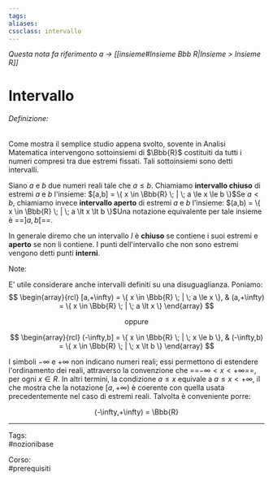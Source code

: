 ```yaml
---
tags:
aliases:
cssclass: intervallo
---
```

_Questa nota fa riferimento a $\rightarrow$ [[insieme#Insieme Bbb R|Insieme > Insieme R]]_
# Intervallo
###### Definizione:
Come mostra il semplice studio appena svolto, sovente in Analisi Matematica intervengono sottoinsiemi di $\Bbb{R}$ costituiti da tutti i numeri compresi tra due estremi fissati. Tali sottoinsiemi sono detti intervalli. 

<span class="definizione">Siano $a$ e $b$ due numeri reali tale che $a \le b$.
<span id="line_spacing"></span>Chiamiamo **intervallo chiuso** di estremi $a$ e $b$ l'insieme:
<span class="importante">$[a,b] = \{ x \in \Bbb{R} \; | \; a \le x \le b \}$</span>Se $a\lt b$, chiamiamo invece **intervallo aperto** di estremi $a$ e $b$ l'insieme:
<span class="importante">$(a,b) = \{ x \in \Bbb{R} \; | \; a \lt x \lt b \}$</span>Una notazione equivalente per tale insieme è ==$\rbrack a,b \lbrack$==.
</span>

In generale diremo che un intervallo $I$ è **chiuso** se contiene i suoi estremi e **aperto** se non li contiene. I punti dell'intervallo che non sono estremi vengono detti punti **interni**. 

<span id="bigText" class="text_divisor">Note: </span>

E' utile considerare anche intervalli definiti su una disuguaglianza. 
Poniamo:
$$
\begin{array}{rcl}
	[a,+\infty) = \{ x \in \Bbb{R} \; | \; a \le x \},
	&
	(a,+\infty) = \{ x \in \Bbb{R} \; | \; a \lt x \}
\end{array}
$$
<div style="text-align:center"> oppure </div>

$$
\begin{array}{rcl}
	(-\infty,b] = \{ x \in \Bbb{R} \; | \; x \le b \},
	&
	(-\infty,b) = \{ x \in \Bbb{R} \; | \; x \lt b \}
\end{array}
$$

I simboli $-\infty$ e $+\infty$ non indicano numeri reali; essi permettono di estendere l'ordinamento dei reali, attraverso la convenzione che ==$-\infty \lt x \lt +\infty$==, per ogni $x \in R$. In altri termini, la condizione $a \le x$ equivale a $a \le x \lt +\infty$, il che mostra che la notazione $[a, +\infty)$ è coerente con quella usata precedentemente nel caso di estremi reali. 
Talvolta è conveniente porre:
<div class="importante">
<span class="math display">(-\infty,+\infty) = \Bbb{R}</span> 
</div>

***

Tags:  
#nozionibase 

Corso:  
#prerequisiti 